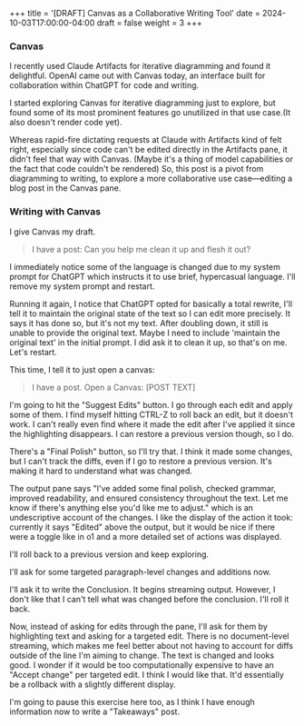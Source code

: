 +++
title = '[DRAFT] Canvas as a Collaborative Writing Tool'
date = 2024-10-03T17:00:00-04:00
draft = false
weight = 3
+++

### Canvas

I recently used Claude Artifacts for iterative diagramming and found it delightful. OpenAI came out with Canvas today, an interface built for collaboration within ChatGPT for code and writing. 

I started exploring Canvas for iterative diagramming just to explore, but found some of its most prominent features go unutilized in that use case.(It also doesn't render code yet). 

Whereas rapid-fire dictating requests at Claude with Artifacts kind of felt right, especially since code can't be edited directly in the Artifacts pane, it didn't feel that way with Canvas. (Maybe it's a thing of model capabilities or the fact that code couldn't be rendered) So, this post is a pivot from diagramming to writing, to explore a more collaborative use case—editing a blog post in the Canvas pane.

 ### Writing with Canvas

 I give Canvas my draft.
 
 > I have a post: Can you help me clean it up and flesh it out?

I immediately notice some of the language is changed due to my system prompt for ChatGPT which instructs it to use brief, hypercasual language. I'll remove my system prompt and restart.

Running it again, I notice that ChatGPT opted for basically a total rewrite, I'll tell it to maintain the original state of the text so I can edit more precisely. It says it has done so, but it's not my text. After doubling down, it still is unable to provide the original text. Maybe I need to include 'maintain the original text' in the initial prompt. I did ask it to clean it up, so that's on me. Let's restart.

This time, I tell it to just open a canvas:

> I have a post. Open a Canvas: [POST TEXT]

I'm going to hit the "Suggest Edits" button. I go through each edit and apply some of them. I find myself hitting CTRL-Z to roll back an edit, but it doesn't work. I can't really even find where it made the edit after I've applied it since the highlighting disappears. I can restore a previous version though, so I do.

There's a "Final Polish" button, so I'll try that. I think it made some changes, but I can't track the diffs, even if I go to restore a previous version. It's making it hard to understand what was changed.

The output pane says "I've added some final polish, checked grammar, improved readability, and ensured consistency throughout the text. Let me know if there's anything else you'd like me to adjust." which is an undescriptive account of the changes. I like the display of the action it took: currently it says "Edited" above the output, but it would be nice if there were a toggle like in o1 and a more detailed set of actions was displayed.

I'll roll back to a previous version and keep exploring.

I'll ask for some targeted paragraph-level changes and additions now.

I'll ask it to write the Conclusion. It begins streaming output. However, I don't like that I can't tell what was changed before the conclusion. I'll roll it back.

Now, instead of asking for edits through the pane, I'll ask for them by highlighting text and asking for a targeted edit. There is no document-level streaming, which makes me feel better about not having to account for diffs outside of the line I'm aiming to change. The text is changed and looks good. I wonder if it would be too computationally expensive to have an "Accept change" per targeted edit. I think I would like that. It'd essentially be a rollback with a slightly different display.

I'm going to pause this exercise here too, as I think I have enough information now to write a "Takeaways" post.